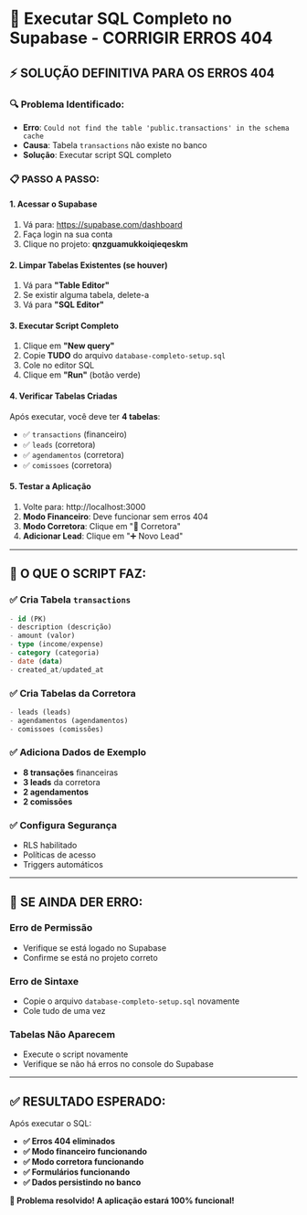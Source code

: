 # 🚀 Executar SQL Completo no Supabase - CORRIGIR ERROS 404

## ⚡ **SOLUÇÃO DEFINITIVA PARA OS ERROS 404**

### **🔍 Problema Identificado:**
- **Erro**: `Could not find the table 'public.transactions' in the schema cache`
- **Causa**: Tabela `transactions` não existe no banco
- **Solução**: Executar script SQL completo

### **📋 PASSO A PASSO:**

#### **1. Acessar o Supabase**
1. Vá para: https://supabase.com/dashboard
2. Faça login na sua conta
3. Clique no projeto: **qnzguamukkoiqieqeskm**

#### **2. Limpar Tabelas Existentes (se houver)**
1. Vá para **"Table Editor"**
2. Se existir alguma tabela, delete-a
3. Vá para **"SQL Editor"**

#### **3. Executar Script Completo**
1. Clique em **"New query"**
2. Copie **TUDO** do arquivo `database-completo-setup.sql`
3. Cole no editor SQL
4. Clique em **"Run"** (botão verde)

#### **4. Verificar Tabelas Criadas**
Após executar, você deve ter **4 tabelas**:
- ✅ `transactions` (financeiro)
- ✅ `leads` (corretora)
- ✅ `agendamentos` (corretora)
- ✅ `comissoes` (corretora)

#### **5. Testar a Aplicação**
1. Volte para: http://localhost:3000
2. **Modo Financeiro**: Deve funcionar sem erros 404
3. **Modo Corretora**: Clique em "🏢 Corretora"
4. **Adicionar Lead**: Clique em "➕ Novo Lead"

---

## 🎯 **O QUE O SCRIPT FAZ:**

### **✅ Cria Tabela `transactions`**
```sql
- id (PK)
- description (descrição)
- amount (valor)
- type (income/expense)
- category (categoria)
- date (data)
- created_at/updated_at
```

### **✅ Cria Tabelas da Corretora**
```sql
- leads (leads)
- agendamentos (agendamentos)
- comissoes (comissões)
```

### **✅ Adiciona Dados de Exemplo**
- **8 transações** financeiras
- **3 leads** da corretora
- **2 agendamentos**
- **2 comissões**

### **✅ Configura Segurança**
- RLS habilitado
- Políticas de acesso
- Triggers automáticos

---

## 🔧 **SE AINDA DER ERRO:**

### **Erro de Permissão**
- Verifique se está logado no Supabase
- Confirme se está no projeto correto

### **Erro de Sintaxe**
- Copie o arquivo `database-completo-setup.sql` novamente
- Cole tudo de uma vez

### **Tabelas Não Aparecem**
- Execute o script novamente
- Verifique se não há erros no console do Supabase

---

## ✅ **RESULTADO ESPERADO:**

Após executar o SQL:
- **✅ Erros 404 eliminados**
- **✅ Modo financeiro funcionando**
- **✅ Modo corretora funcionando**
- **✅ Formulários funcionando**
- **✅ Dados persistindo no banco**

**🎉 Problema resolvido! A aplicação estará 100% funcional!**
